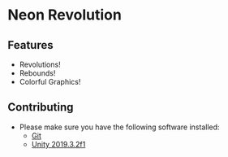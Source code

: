 





# Neon Revolution




## Features

 - Revolutions!
 - Rebounds!
 - Colorful Graphics!



## Contributing

 - Please make sure you have the following software installed:
     - [Git](https://git-scm.com/downloads)
     - [Unity 2019.3.2f1](https://unity3d.com/get-unity/download)






